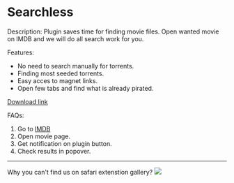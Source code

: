 # Searchless

Description:
Plugin saves time for finding movie files. Open wanted movie on IMDB and we will do all search work for you.

Features:
* No need to search manually for torrents.
* Finding most seeded torrents.
* Easy acces to magnet links.
* Open few tabs and find what is already pirated.

<a href="https://github.com/lesyk/Searchless-IMDB/raw/master/safari/searchless-imdb.safariextz">Download link</a>

FAQs:
<ol>
<li>Go to <a href="http://www.imdb.com" class="clickable">IMDB</a>
<li>Open movie page.
<li>Get notification on plugin button.
<li>Check results in popover.
</ol>

<hr />
Why you can't find us on safari extenstion gallery?

<img src="https://github.com/lesyk/TpbImdbSearch/raw/master/apple_feedback.png" />
